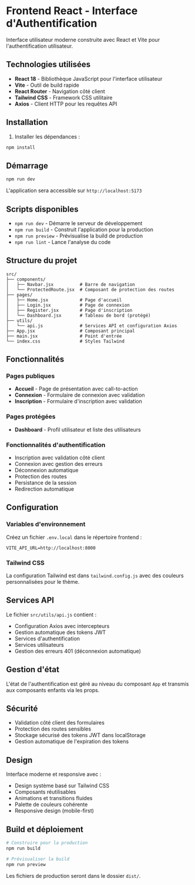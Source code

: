 # Frontend React - Interface d'Authentification

Interface utilisateur moderne construite avec React et Vite pour l'authentification utilisateur.

## Technologies utilisées

- **React 18** - Bibliothèque JavaScript pour l'interface utilisateur
- **Vite** - Outil de build rapide
- **React Router** - Navigation côté client
- **Tailwind CSS** - Framework CSS utilitaire
- **Axios** - Client HTTP pour les requêtes API

## Installation

1. Installer les dépendances :
```bash
npm install
```

## Démarrage

```bash
npm run dev
```

L'application sera accessible sur `http://localhost:5173`

## Scripts disponibles

- `npm run dev` - Démarre le serveur de développement
- `npm run build` - Construit l'application pour la production
- `npm run preview` - Prévisualise la build de production
- `npm run lint` - Lance l'analyse du code

## Structure du projet

```
src/
├── components/
│   ├── Navbar.jsx          # Barre de navigation
│   └── ProtectedRoute.jsx  # Composant de protection des routes
├── pages/
│   ├── Home.jsx            # Page d'accueil
│   ├── Login.jsx           # Page de connexion
│   ├── Register.jsx        # Page d'inscription
│   └── Dashboard.jsx       # Tableau de bord (protégé)
├── utils/
│   └── api.js              # Services API et configuration Axios
├── App.jsx                 # Composant principal
├── main.jsx                # Point d'entrée
└── index.css               # Styles Tailwind
```

## Fonctionnalités

### Pages publiques
- **Accueil** - Page de présentation avec call-to-action
- **Connexion** - Formulaire de connexion avec validation
- **Inscription** - Formulaire d'inscription avec validation

### Pages protégées
- **Dashboard** - Profil utilisateur et liste des utilisateurs

### Fonctionnalités d'authentification
- Inscription avec validation côté client
- Connexion avec gestion des erreurs
- Déconnexion automatique
- Protection des routes
- Persistance de la session
- Redirection automatique

## Configuration

### Variables d'environnement

Créez un fichier `.env.local` dans le répertoire frontend :

```env
VITE_API_URL=http://localhost:8000
```

### Tailwind CSS

La configuration Tailwind est dans `tailwind.config.js` avec des couleurs personnalisées pour le thème.

## Services API

Le fichier `src/utils/api.js` contient :

- Configuration Axios avec intercepteurs
- Gestion automatique des tokens JWT
- Services d'authentification
- Services utilisateurs
- Gestion des erreurs 401 (déconnexion automatique)

## Gestion d'état

L'état de l'authentification est géré au niveau du composant `App` et transmis aux composants enfants via les props.

## Sécurité

- Validation côté client des formulaires
- Protection des routes sensibles
- Stockage sécurisé des tokens JWT dans localStorage
- Gestion automatique de l'expiration des tokens

## Design

Interface moderne et responsive avec :
- Design système basé sur Tailwind CSS
- Composants réutilisables
- Animations et transitions fluides
- Palette de couleurs cohérente
- Responsive design (mobile-first)

## Build et déploiement

```bash
# Construire pour la production
npm run build

# Prévisualiser la build
npm run preview
```

Les fichiers de production seront dans le dossier `dist/`. 